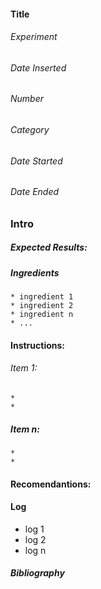 #### Title


###### Experiment
###### Date Inserted
###### Number 
###### Category

###### Date Started
###### Date Ended

### Intro

##### Expected Results:

##### Ingredients
    * ingredient 1
    * ingredient 2
    * ingredient n
    * ...



#### Instructions:

###### Item 1:
    *
    *
##### Item n:
    *
    *

####  Recomendantions:

####  Log
- log 1
- log 2
- log n


##### Bibliography
